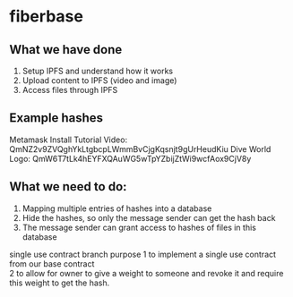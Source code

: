 # fiberbase

## What we have done
1. Setup IPFS and understand how it works
2. Upload content to IPFS (video and image)
3. Access files through IPFS

## Example hashes
Metamask Install Tutorial Video: QmNZ2v9ZVQghYkLtgbcpLWmmBvCjgKqsnjt9gUrHeudKiu
Dive World Logo: QmW6T7tLk4hEYFXQAuWG5wTpYZbijZtWi9wcfAox9CjV8y

## What we need to do:
1. Mapping multiple entries of hashes into a database
2. Hide the hashes, so only the message sender can get the hash back
3. The message sender can grant access to hashes of files in this database

single use contract branch purpose
1 to implement a single use contract from our base contract  
2 to allow for owner to give a weight to someone and revoke it and require this weight to get the hash. 
